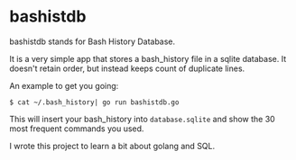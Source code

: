 # bashistdb

bashistdb stands for Bash History Database.

It is a very simple app that stores a bash_history file in a sqlite database.
It doesn't retain order, but instead keeps count of duplicate lines.

An example to get you going:

    $ cat ~/.bash_history| go run bashistdb.go

This will insert your bash_history into `database.sqlite` and show the 30 most frequent commands you used.


I wrote this project to learn a bit about golang and SQL.
